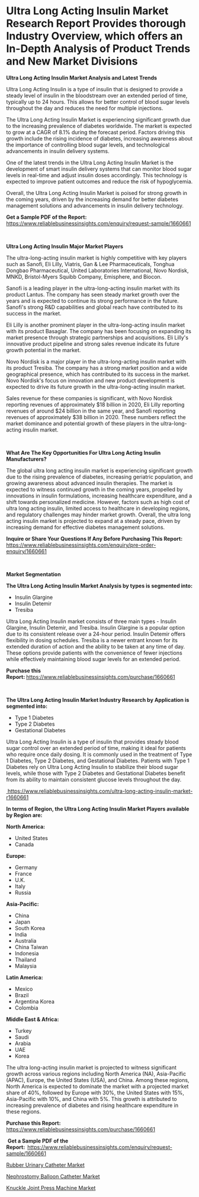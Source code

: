 <p><h1>Ultra Long Acting Insulin Market Research Report Provides thorough Industry Overview, which offers an In-Depth Analysis of Product Trends and New Market Divisions</h1></p><p><strong>Ultra Long Acting Insulin Market Analysis and Latest Trends</strong></p>
<p><p>Ultra Long Acting Insulin is a type of insulin that is designed to provide a steady level of insulin in the bloodstream over an extended period of time, typically up to 24 hours. This allows for better control of blood sugar levels throughout the day and reduces the need for multiple injections.</p><p>The Ultra Long Acting Insulin Market is experiencing significant growth due to the increasing prevalence of diabetes worldwide. The market is expected to grow at a CAGR of 8.1% during the forecast period. Factors driving this growth include the rising incidence of diabetes, increasing awareness about the importance of controlling blood sugar levels, and technological advancements in insulin delivery systems.</p><p>One of the latest trends in the Ultra Long Acting Insulin Market is the development of smart insulin delivery systems that can monitor blood sugar levels in real-time and adjust insulin doses accordingly. This technology is expected to improve patient outcomes and reduce the risk of hypoglycemia.</p><p>Overall, the Ultra Long Acting Insulin Market is poised for strong growth in the coming years, driven by the increasing demand for better diabetes management solutions and advancements in insulin delivery technology.</p></p>
<p><strong>Get a Sample PDF of the Report:&nbsp;</strong> <a href="https://www.reliablebusinessinsights.com/enquiry/request-sample/1660661">https://www.reliablebusinessinsights.com/enquiry/request-sample/1660661</a></p>
<p>&nbsp;</p>
<p><strong>Ultra Long Acting Insulin Major Market Players</strong></p>
<p><p>The ultra-long-acting insulin market is highly competitive with key players such as Sanofi, Eli Lilly, Viatris, Gan & Lee Pharmaceuticals, Tonghua Dongbao Pharmaceutical, United Laboratories International, Novo Nordisk, MNKD, Bristol-Myers Squibb Company, Emisphere, and Biocon. </p><p>Sanofi is a leading player in the ultra-long-acting insulin market with its product Lantus. The company has seen steady market growth over the years and is expected to continue its strong performance in the future. Sanofi's strong R&D capabilities and global reach have contributed to its success in the market. </p><p>Eli Lilly is another prominent player in the ultra-long-acting insulin market with its product Basaglar. The company has been focusing on expanding its market presence through strategic partnerships and acquisitions. Eli Lilly's innovative product pipeline and strong sales revenue indicate its future growth potential in the market. </p><p>Novo Nordisk is a major player in the ultra-long-acting insulin market with its product Tresiba. The company has a strong market position and a wide geographical presence, which has contributed to its success in the market. Novo Nordisk's focus on innovation and new product development is expected to drive its future growth in the ultra-long-acting insulin market. </p><p>Sales revenue for these companies is significant, with Novo Nordisk reporting revenues of approximately $18 billion in 2020, Eli Lilly reporting revenues of around $24 billion in the same year, and Sanofi reporting revenues of approximately $38 billion in 2020. These numbers reflect the market dominance and potential growth of these players in the ultra-long-acting insulin market.</p></p>
<p>&nbsp;</p>
<p><strong>What Are The Key Opportunities For Ultra Long Acting Insulin Manufacturers?</strong></p>
<p><p>The global ultra long acting insulin market is experiencing significant growth due to the rising prevalence of diabetes, increasing geriatric population, and growing awareness about advanced insulin therapies. The market is expected to witness continued growth in the coming years, propelled by innovations in insulin formulations, increasing healthcare expenditure, and a shift towards personalized medicine. However, factors such as high cost of ultra long acting insulin, limited access to healthcare in developing regions, and regulatory challenges may hinder market growth. Overall, the ultra long acting insulin market is projected to expand at a steady pace, driven by increasing demand for effective diabetes management solutions.</p></p>
<p><strong>Inquire or Share Your Questions If Any Before Purchasing This Report:</strong> <a href="https://www.reliablebusinessinsights.com/enquiry/pre-order-enquiry/1660661">https://www.reliablebusinessinsights.com/enquiry/pre-order-enquiry/1660661</a></p>
<p>&nbsp;</p>
<p><strong>Market Segmentation</strong></p>
<p><strong>The Ultra Long Acting Insulin Market Analysis by types is segmented into:</strong></p>
<p><ul><li>Insulin Glargine</li><li>Insulin Detemir</li><li>Tresiba</li></ul></p>
<p><p>Ultra Long Acting Insulin market consists of three main types - Insulin Glargine, Insulin Detemir, and Tresiba. Insulin Glargine is a popular option due to its consistent release over a 24-hour period. Insulin Detemir offers flexibility in dosing schedules. Tresiba is a newer entrant known for its extended duration of action and the ability to be taken at any time of day. These options provide patients with the convenience of fewer injections while effectively maintaining blood sugar levels for an extended period.</p></p>
<p><strong>Purchase this Report:&nbsp;</strong><a href="https://www.reliablebusinessinsights.com/purchase/1660661">https://www.reliablebusinessinsights.com/purchase/1660661</a></p>
<p>&nbsp;</p>
<p><strong>The Ultra Long Acting Insulin Market Industry Research by Application is segmented into:</strong></p>
<p><ul><li>Type 1 Diabetes</li><li>Type 2 Diabetes</li><li>Gestational Diabetes</li></ul></p>
<p><p>Ultra Long Acting Insulin is a type of insulin that provides steady blood sugar control over an extended period of time, making it ideal for patients who require once daily dosing. It is commonly used in the treatment of Type 1 Diabetes, Type 2 Diabetes, and Gestational Diabetes. Patients with Type 1 Diabetes rely on Ultra Long Acting Insulin to stabilize their blood sugar levels, while those with Type 2 Diabetes and Gestational Diabetes benefit from its ability to maintain consistent glucose levels throughout the day.</p></p>
<p><a href="https://www.reliablebusinessinsights.com/ultra-long-acting-insulin-market-r1660661">&nbsp;https://www.reliablebusinessinsights.com/ultra-long-acting-insulin-market-r1660661</a></p>
<p><strong>In terms of Region, the Ultra Long Acting Insulin Market Players available by Region are:</strong></p>
<p>
    <p> <strong> North America: </strong>
        <ul>
            <li>United States</li>
            <li>Canada</li>
        </ul>
        </p> 
    <p> <strong> Europe: </strong>
        <ul>
            <li>Germany</li>
            <li>France</li>
            <li>U.K.</li>
            <li>Italy</li>
            <li>Russia</li>
        </ul>
        </p> 
    <p> <strong> Asia-Pacific: </strong>
        <ul>
            <li>China</li>
            <li>Japan</li>
            <li>South Korea</li>
            <li>India</li>
            <li>Australia</li>
            <li>China Taiwan</li>
            <li>Indonesia</li>
            <li>Thailand</li>
            <li>Malaysia</li>
        </ul>
        </p> 
    <p> <strong> Latin America: </strong>
        <ul>
            <li>Mexico</li>
            <li>Brazil</li>
            <li>Argentina Korea</li>
            <li>Colombia</li>
        </ul>
        </p> 
    <p> <strong> Middle East & Africa: </strong>
        <ul>
            <li>Turkey</li>
            <li>Saudi</li>
            <li>Arabia</li>
            <li>UAE</li>
            <li>Korea</li>
        </ul>
    </p>
    </p>
<p><p>The ultra long-acting insulin market is projected to witness significant growth across various regions including North America (NA), Asia-Pacific (APAC), Europe, the United States (USA), and China. Among these regions, North America is expected to dominate the market with a projected market share of 40%, followed by Europe with 30%, the United States with 15%, Asia-Pacific with 10%, and China with 5%. This growth is attributed to increasing prevalence of diabetes and rising healthcare expenditure in these regions.</p></p>
<p><strong>Purchase this Report: </strong><a href="https://www.reliablebusinessinsights.com/purchase/1660661">https://www.reliablebusinessinsights.com/purchase/1660661</a></p>
<p>&nbsp;<strong>Get a Sample PDF of the Report:&nbsp;&nbsp;</strong><a href="https://www.reliablebusinessinsights.com/enquiry/request-sample/1660661">https://www.reliablebusinessinsights.com/enquiry/request-sample/1660661</a></p>
<p><strong></strong></p>
<p><p><a href="https://github.com/sardarp081/Market-Research-Report-List-1/blob/main/rubber-urinary-catheter-market.md">Rubber Urinary Catheter Market</a></p><p><a href="https://view.publitas.com/reportprime-1/global-nephrostomy-balloon-catheter-market-size-and-market-trends-analysis-by-regional-outlook-competitive-strategies-forecasted-for-period-from-2024-to-2031/">Nephrostomy Balloon Catheter Market</a></p><p><a href="https://github.com/waylose1223/Market-Research-Report-List-1/blob/main/knuckle-joint-press-machine-market.md">Knuckle Joint Press Machine Market</a></p></p>
